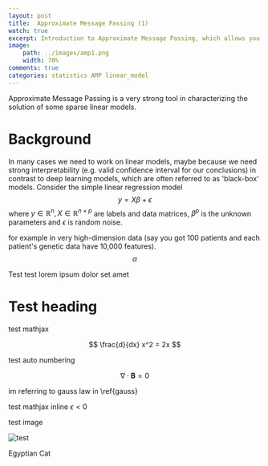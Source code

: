 ```yaml
---
layout: post
title:  Approximate Message Passing (1)
watch: true
excerpt: Introduction to Approximate Message Passing, which allows you to both solve an optimization and know the solution's distribution.
image:
    path: ../images/amp1.png
    width: 70%
comments: true
categories: statistics AMP linear_model
---
```


Approximate Message Passing is a very strong tool in characterizing the solution of some sparse linear models.

# Background
In many cases we need to work on linear models, maybe because we need strong interpretability (e.g. valid confidence interval for our conclusions) in contrast to deep learning models, which are often referred to as 'black-box' models. Consider the simple linear regression model
$$y=X\beta+\epsilon$$
where $y\in \mathbb{R}^n, X\in\mathbb{R}^{n\times p}$ are labels and data matrices, $\beta^p$ is the unknown parameters and $\epsilon$ is random noise.

for example in very high-dimension data (say you got 100 patients and each patient's genetic data have 10,000 features).
$$\alpha$$

Test test lorem ipsum dolor set amet

# Test heading

test mathjax


$$
\frac{d}{dx} x^2 = 2x 
$$

test auto numbering

$$
\nabla \cdot \textbf{B} = 0
\label{gauss}
$$

im referring to gauss law in \ref{gauss} 

test mathjax inline $\epsilon < 0$


test image

![test](/images/egyptiancat.jpg)

Egyptian Cat
